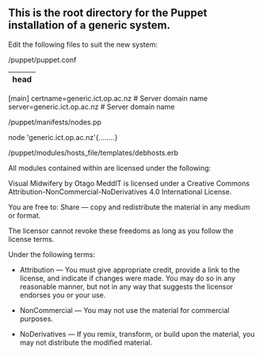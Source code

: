 ##  This is the root directory for the Puppet installation of a generic system.  ##

Edit the following files to suit the new system:

/puppet/puppet.conf

|head   |
|---|
 [main]
 certname=generic.ict.op.ac.nz   # Server domain name
 server=generic.ict.op.ac.nz   # Server domain name
 
 
 /puppet/manifests/nodes.pp
 
 node 'generic.ict.op.ac.nz'{........}
 

 /puppet/modules/hosts_file/templates/debhosts.erb










All modules contained within are licensed under the following:

Visual Midwifery by Otago MeddIT is licensed under a Creative Commons Attribution-NonCommercial-NoDerivatives 4.0 International License.

You are free to:
Share — copy and redistribute the material in any medium or format.

The licensor cannot revoke these freedoms as long as you follow the license terms.

Under the following terms:
* Attribution — You must give appropriate credit, provide a link to the license, and indicate if changes were made. You may do so in any reasonable manner, but not in any way that suggests the licensor endorses you or your use.

* NonCommercial — You may not use the material for commercial purposes.

* NoDerivatives — If you remix, transform, or build upon the material, you may not distribute the modified material. 
